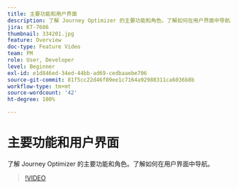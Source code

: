 ```yaml
---
title: 主要功能和用户界面
description: 了解 Journey Optimizer 的主要功能和角色。了解如何在用户界面中导航。
jira: KT-7606
thumbnail: 334201.jpg
feature: Overview
doc-type: Feature Video
team: PM
role: User, Developer
level: Beginner
exl-id: e1d846ed-34ed-44bb-ad69-cedbaaebe706
source-git-commit: 81f5cc22d46f89ee1c7164a92988311ca6036b8b
workflow-type: tm+mt
source-wordcount: '42'
ht-degree: 100%

---
```


# 主要功能和用户界面

了解 Journey Optimizer 的主要功能和角色。了解如何在用户界面中导航。

>[!VIDEO](https://video.tv.adobe.com/v/334201?quality=12&learn=on)
